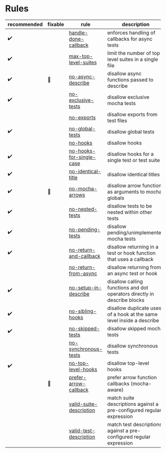 # Rules

|recommended|fixable|rule|description|
|-|-|-|-|
|:heavy_check_mark:|| [handle-done-callback](handle-done-callback.md) | enforces handling of callbacks for async tests
|:heavy_check_mark:|| [max-top-level-suites](max-top-level-suites.md) | limit the number of top-level suites in a single file
|:heavy_check_mark:|:wrench:| [no-async-describe](no-async-describe.md) | disallow async functions passed to describe
|:heavy_check_mark:|| [no-exclusive-tests](no-exclusive-tests.md) | disallow exclusive mocha tests
||| [no-exports](no-exports.md) | disallow exports from test files
|:heavy_check_mark:|| [no-global-tests](no-global-tests.md) | disallow global tests
||| [no-hooks](no-hooks.md) | disallow hooks
|:heavy_check_mark:|| [no-hooks-for-single-case](no-hooks-for-single-case.md) | disallow hooks for a single test or test suite
|:heavy_check_mark:|| [no-identical-title](no-identical-title.md) | disallow identical titles
|:heavy_check_mark:|:wrench:| [no-mocha-arrows](no-mocha-arrows.md) | disallow arrow functions as arguments to mocha globals
|:heavy_check_mark:|| [no-nested-tests](no-nested-tests.md) | disallow tests to be nested within other tests
|:heavy_check_mark:|| [no-pending-tests](no-pending-tests.md) | disallow pending/unimplemented mocha tests
|:heavy_check_mark:|| [no-return-and-callback](no-return-and-callback.md) | disallow returning in a test or hook function that uses a callback
||| [no-return-from-async](no-return-from-async.md) | disallow returning from an async test or hook
|:heavy_check_mark:|| [no-setup-in-describe](no-setup-in-describe.md) | disallow calling functions and dot operators directly in describe blocks
|:heavy_check_mark:|| [no-sibling-hooks](no-sibling-hooks.md) | disallow duplicate uses of a hook at the same level inside a describe
|:heavy_check_mark:|| [no-skipped-tests](no-skipped-tests.md) | disallow skipped mocha tests
||| [no-synchronous-tests](no-synchronous-tests.md) | disallow synchronous tests
|:heavy_check_mark:|| [no-top-level-hooks](no-top-level-hooks.md) | disallow top-level hooks
||:wrench:| [prefer-arrow-callback](prefer-arrow-callback.md) | prefer arrow function callbacks (mocha-aware)
||| [valid-suite-description](valid-suite-description.md) | match suite descriptions against a pre-configured regular expression
||| [valid-test-description](valid-test-description.md) | match test descriptions against a pre-configured regular expression
